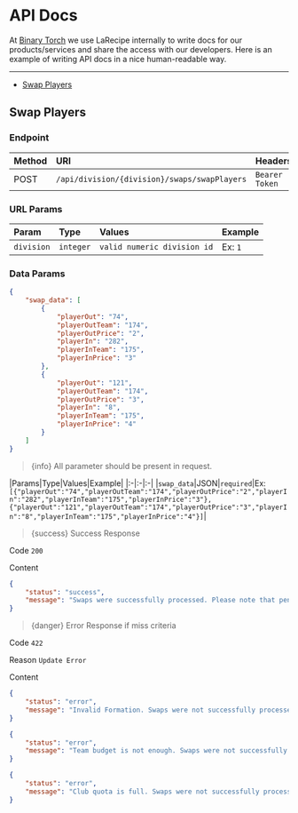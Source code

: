 # API Docs

At [Binary Torch](https://binarytorch.com.my/) we use LaRecipe internally to write docs for our products/services and share the access with our developers. Here is an example of writing API docs in a nice human-readable way.

---

- [Swap Players](#swap_players)

<a name="swap_players"></a>
## Swap Players

### Endpoint

|Method|URI|Headers|
|:-|:-|:-|
|POST|`/api/division/{division}/swaps/swapPlayers`|`Bearer Token`|


### URL Params

|Param|Type|Values|Example
|:-|:-|:-|:-
|`division`|`integer`|`valid numeric division id`|Ex: `1`

### Data Params

```json
{
    "swap_data": [
        {
            "playerOut": "74",
            "playerOutTeam": "174",
            "playerOutPrice": "2",
            "playerIn": "282",
            "playerInTeam": "175",
            "playerInPrice": "3"
        },
        {
            "playerOut": "121",
            "playerOutTeam": "174",
            "playerOutPrice": "3",
            "playerIn": "8",
            "playerInTeam": "175",
            "playerInPrice": "4"
        }
    ]
}
```

> {info} All parameter should be present in request.

|Params|Type|Values|Example|
|:-|:-|:-|
|`swap_data`|JSON|`required`|Ex:`[{"playerOut":"74","playerOutTeam":"174","playerOutPrice":"2","playerIn":"282","playerInTeam":"175","playerInPrice":"3"},{"playerOut":"121","playerOutTeam":"174","playerOutPrice":"3","playerIn":"8","playerInTeam":"175","playerInPrice":"4"}]`|



> {success} Success Response

Code `200`

Content

```json
{
    "status": "success",
    "message": "Swaps were successfully processed. Please note that pending SuperSubs have been cancelled."
}
```

> {danger} Error Response if miss criteria

Code `422`

Reason `Update Error`

Content

```json
{
    "status": "error",
    "message": "Invalid Formation. Swaps were not successfully processed."
}
```

```json
{
    "status": "error",
    "message": "Team budget is not enough. Swaps were not successfully processed."
}
```

```json
{
    "status": "error",
    "message": "Club quota is full. Swaps were not successfully processed."
}
```
